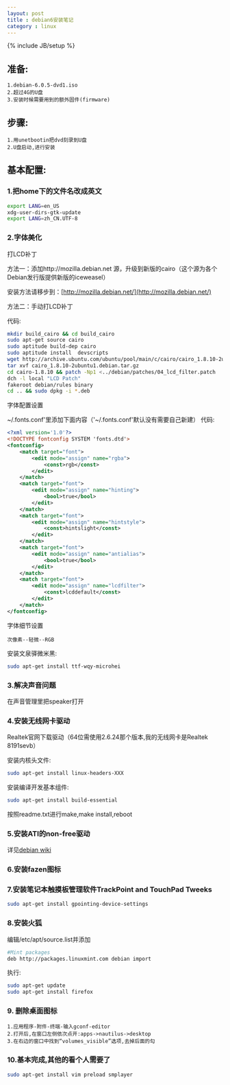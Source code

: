 ```yaml
---
layout: post
title : debian6安装笔记
category : linux
---
```

{% include JB/setup %}

## 准备:

	1.debian-6.0.5-dvd1.iso 
	2.超过4G的U盘 
	3.安装时候需要用到的额外固件(firmware)

## 步骤:

	1.用unetbootin把dvd刻录到U盘 
	2.U盘启动,进行安装

## 基本配置:

### 1.把home下的文件名改成英文

```bash
export LANG=en_US  
xdg-user-dirs-gtk-update  
export LANG=zh_CN.UTF-8 
```

### 2.字体美化

打LCD补丁

方法一：添加http://mozilla.debian.net 源，升级到新版的cairo（这个源为各个Debian发行版提供新版的iceweasel）

安装方法请移步到：[http://mozilla.debian.net/](http://mozilla.debian.net/)

方法二：手动打LCD补丁

代码:

```bash
mkdir build_cairo && cd build_cairo
sudo apt-get source cairo
sudo aptitude build-dep cairo
sudo aptitude install  devscripts
wget http://archive.ubuntu.com/ubuntu/pool/main/c/cairo/cairo_1.8.10-2ubuntu1.debian.tar.gz
tar xvf cairo_1.8.10-2ubuntu1.debian.tar.gz
cd cairo-1.8.10 && patch -Np1 <../debian/patches/04_lcd_filter.patch
dch -l local "LCD Patch"
fakeroot debian/rules binary
cd .. && sudo dpkg -i *.deb 
```


字体配置设置

~/.fonts.conf'里添加下面内容（'~/.fonts.conf'默认没有需要自己新建） 代码:

```xml
<?xml version='1.0'?>
<!DOCTYPE fontconfig SYSTEM 'fonts.dtd'>
<fontconfig>
	<match target="font">
		<edit mode="assign" name="rgba">
			<const>rgb</const>
		</edit>
	</match>
	<match target="font">
		<edit mode="assign" name="hinting">
			<bool>true</bool>
		</edit>
	</match>
	<match target="font">
		<edit mode="assign" name="hintstyle">
			<const>hintslight</const>
		</edit>
	</match>
	<match target="font">
		<edit mode="assign" name="antialias">
			<bool>true</bool>
		</edit>
	</match>
	<match target="font">
		<edit mode="assign" name="lcdfilter">
			<const>lcddefault</const>
		</edit>
	</match>
</fontconfig> 
```

字体细节设置

	次像素--轻微--RGB

安装文泉驿微米黑:

```bash
sudo apt-get install ttf-wqy-microhei 
```

### 3.解决声音问题

在声音管理里把speaker打开

### 4.安装无线网卡驱动

Realtek官网下载驱动（64位需使用2.6.24那个版本,我的无线网卡是Realtek 8191sevb）

安装内核头文件:

```bash
sudo apt-get install linux-headers-XXX 
```

安装编译开发基本组件:

```bash
sudo apt-get install build-essential 
```

按照readme.txt进行make,make install,reboot

### 5.安装ATI的non-free驱动

详见[debian wiki](http://wiki.debian.org/ATIProprietary)

### 6.安装fazen图标

### 7.安装笔记本触摸板管理软件TrackPoint and TouchPad Tweeks

```bash
sudo apt-get install gpointing-device-settings 
```

### 8.安装火狐

编辑/etc/apt/source.list并添加

```bash
#Mint packages
deb http://packages.linuxmint.com debian import
```

执行:

```bash
sudo apt-get update
sudo apt-get install firefox
```

### 9. 删除桌面图标

	1.应用程序-附件-终端-输入gconf-editor
	2.打开后,在窗口左侧依次点开:apps->nautilus->desktop
	3.在右边的窗口中找到“volumes_visible”选项,去掉后面的勾

### 10.基本完成,其他的看个人需要了

```bash
sudo apt-get install vim preload smplayer
```